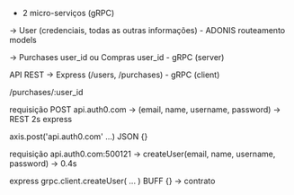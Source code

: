 - 2 micro-serviços (gRPC)

-> User (credenciais, todas as outras informações) - ADONIS
routeamento
models

-> Purchases user_id ou Compras user_id - gRPC (server)

API REST -> Express (/users, /purchases) - gRPC (client)

/purchases/:user_id

requisição
POST api.auth0.com -> (email, name, username, password) -> REST 2s
express

axis.post('api.auth0.com' ...) JSON {}

requisição
api.auth0.com:500121 -> createUser(email, name, username, password) ->
0.4s

express
grpc.client.createUser( ... ) BUFF {} -> contrato
